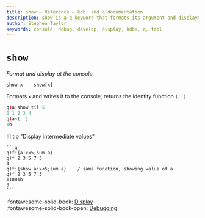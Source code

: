 ```yaml
---
title: show – Reference – kdb+ and q documentation
description: show is a q keyword that formats its argument and displays it at the console.
author: Stephen Taylor
keywords: console, debug, develop, display, kdb+, q, tool
---
```

# `show`



_Format and display at the console._

```syntax
show x    show[x]
```

Formats `x` and writes it to the console; returns the identity function `(::)`.

```q
q)a:show til 5
0 1 2 3 4
q)a~(::)
1b
```

!!! tip "Display intermediate values"

    ```q
    q)f:{a:x<5;sum a}
    q)f 2 3 5 7 3
    3
    q)f:{show a:x<5;sum a}    / same function, showing value of a
    q)f 2 3 5 7 3
    11001b
    3
    ```


:fontawesome-solid-book:
[Display](display.md)
<br>
:fontawesome-solid-book-open:
[Debugging](../basics/debug.md)